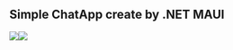 <h2> Simple ChatApp create by .NET MAUI </h2>
<div style="display:flex">
<img src="https://user-images.githubusercontent.com/92216715/197154260-fab62e6e-9bbd-41bb-98dc-5f5f9d6105fa.png"/>
<img src="https://user-images.githubusercontent.com/92216715/197158933-51c56c6a-f900-49bb-8f4c-95a4ac258f10.png"/>
</div>



